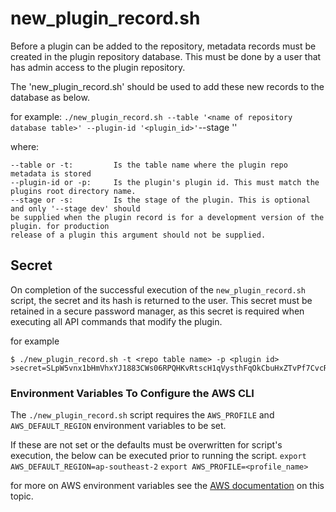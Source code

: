 

# new_plugin_record.sh
Before a plugin can be added to the repository, metadata records must be created in the plugin 
repository database. This must be done by a user that has admin access to the plugin repository.

The 'new_plugin_record.sh' should be used to add these new records to the database as below.

for example:
`./new_plugin_record.sh --table '<name of repository database table>' --plugin-id '<plugin_id>'`--stage '<stage>'

where: 
```
--table or -t:         Is the table name where the plugin repo metadata is stored
--plugin-id or -p:     Is the plugin's plugin id. This must match the plugins root directory name. 
--stage or -s:         Is the stage of the plugin. This is optional and only '--stage dev' should
be supplied when the plugin record is for a development version of the plugin. for production
release of a plugin this argument should not be supplied. 
```

## Secret 
On completion of the successful execution of the `new_plugin_record.sh` script, the secret 
and its hash is returned to the user. This secret must be retained in a secure password
manager, as this secret is required when executing all API commands that modify the plugin. 

for example 
```
$ ./new_plugin_record.sh -t <repo table name> -p <plugin id>
>secret=SLpW5vnx1bHmVhxYJ1883CWs06RPQHKvRtscH1qVysthFqOkCbuHxZTvPf7CvcRm

```

### Environment Variables To Configure the AWS CLI
The `./new_plugin_record.sh` script requires the `AWS_PROFILE` and `AWS_DEFAULT_REGION` 
environment variables to be set. 

If these are not set or the defaults must be overwritten for script's execution, the below can 
be executed prior to running the script.
`export AWS_DEFAULT_REGION=ap-southeast-2`
`export AWS_PROFILE=<profile_name>`

for more on AWS environment variables see the [AWS documentation](https://docs.aws.amazon.com/cli/latest/userguide/cli-configure-envvars.html)
 on this topic.

